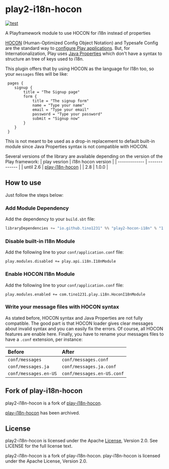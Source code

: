 # play2-i18n-hocon

[![test](https://github.com/tino1231/play2-i18n-hocon/workflows/test/badge.svg?branch=main)](https://github.com/tino1231/play2-i18n-hocon/actions/workflows/test.yml)

A Playframework module to use HOCON for i18n instead of properties

[HOCON](https://github.com/typesafehub/config/blob/v1.3.0/HOCON.md) (Human-Optimized Config Object Notation) and Typesafe Config are the standard way to [configure Play applications](https://www.playframework.com/documentation/2.8.x/Configuration). But, for Internationalization, Play uses [Java Properties](https://docs.oracle.com/javase/tutorial/essential/environment/properties.html) which don't have a syntax to structure an tree of keys used to i18n.

 This plugin offers that by using HOCON as the language for I18n too, so your `messages` files will be like:

```HOCON
 pages {
    signup {
        title = "The Signup page"
        form {
            title = "The signup form"
            name = "Type your name"
            email = "Type your email"
            password = "Type your password"
            submit = "Signup now"
        }
    }
 }
```

This is not meant to be used as a drop-in replacement to default built-in module since Java Properties syntax is not compatible with HOCON.

Several versions of the library are available depending on the version of the Play framework:
| play vesrion  | i18n hocon version |
| ------------- | ------------- |
| until 2.6  | [play-i18n-hocon](https://github.com/marcospereira/play-i18n-hocon)  |
| 2.8  | 1.0.0  |

## How to use

Just follow the steps below:

### Add Module Dependency

Add the dependency to your `build.sbt` file:

```scala
libraryDependencies += "io.github.tino1231" %% "play2-hocon-i18n" % "1.0.0"
```

### Disable built-in I18n Module

Add the following line to your `conf/application.conf` file:

```
play.modules.disabled += play.api.i18n.I18nModule
```

### Enable HOCON I18n Module

Add the following line to your `conf/application.conf` file:

```
play.modules.enabled += com.tino1231.play.i18n.HoconI18nModule
```

### Write your message files with HOCON syntax

As stated before, HOCON syntax and Java Properties are not fully compatible. The good part is that HOCON loader gives clear messages about invalid syntax and you can easily fix the errors. Of course, all HOCON features are enable here. Finally, you have to rename your messages files to have a `.conf` extension, per instance:

| Before                | After                      |
|:----------------------|:---------------------------|
| `conf/messages`       | `conf/messages.conf`       |
| `conf/messages.ja`    | `conf/messages.ja.conf`    |
| `conf/messages.en-US` | `conf/messages.en-US.conf` |


## Fork of play-i18n-hocon

play2-i18n-hocon is a fork of [play-i18n-hocon](https://github.com/marcospereira/play-i18n-hocon).

[play-i18n-hocon](https://github.com/marcospereira/play-i18n-hocon) has been archived.

## License
play2-i18n-hocon is licensed under the Apache [License](https://github.com/tino1231/play2-i18n-hocon/blob/main/LICENSE), Version 2.0. See LICENSE for the full license text.

play2-i18n-hocon is a fork of play-i18n-hocon. play-i18n-hocon is licensed under the Apache License, Version 2.0.
